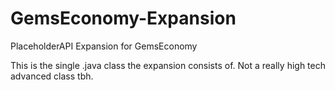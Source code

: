 # GemsEconomy-Expansion
PlaceholderAPI Expansion for GemsEconomy

This is the single .java class the expansion consists of.
Not a really high tech advanced class tbh.
